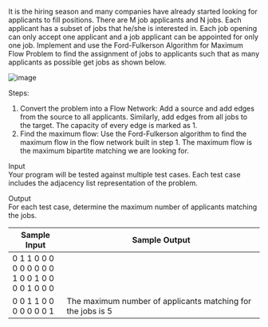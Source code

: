 It is the hiring season and many companies have already started looking for applicants to fill
positions. There are M job applicants and N jobs. Each applicant has a subset of jobs that he/she
is interested in. Each job opening can only accept one applicant and a job applicant can be
appointed for only one job. Implement and use the Ford-Fulkerson Algorithm for Maximum
Flow Problem to find the assignment of jobs to applicants such that as many applicants as
possible get jobs as shown below.

![image](https://user-images.githubusercontent.com/130581038/234332991-ea9afb89-82fe-4f2f-b6ac-bc4eea6d9763.png)

Steps:
  1. Convert the problem into a Flow Network: Add a source and add edges from the source
to all applicants. Similarly, add edges from all jobs to the target. The capacity of every
edge is marked as 1.
  2. Find the maximum flow: Use the Ford-Fulkerson algorithm to find the maximum flow in
the flow network built in step 1. The maximum flow is the maximum bipartite matching
we are looking for.

Input \
Your program will be tested against multiple test cases. Each test case includes the adjacency
list representation of the problem.

Output \
For each test case, determine the maximum number of applicants matching the jobs.

| Sample Input | Sample Output |
| --- | --- |
| 0 1 1 0 0 0 <br /> 0 0 0 0 0 0 <br /> 1 0 0 1 0 0 <br /> 0 0 1 0 0 0
0 0 1 1 0 0 <br /> 0 0 0 0 0 1 | The maximum number of applicants matching for the jobs is 5 |
